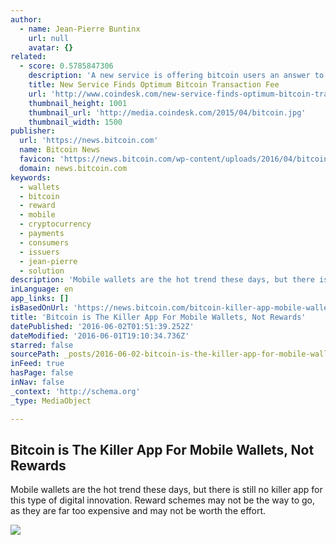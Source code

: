 ```yaml
---
author:
  - name: Jean-Pierre Buntinx
    url: null
    avatar: {}
related:
  - score: 0.5785847306
    description: 'A new service is offering bitcoin users an answer to the common question: what is the optimum transaction fee? Using network data from the past three hours, CoinTape lets users compare the current waiting times associated with various fee tiers, calculated in satoshis per byte. It claims to predict delays with 90% confidence.'
    title: New Service Finds Optimum Bitcoin Transaction Fee
    url: 'http://www.coindesk.com/new-service-finds-optimum-bitcoin-transaction-fee/'
    thumbnail_height: 1001
    thumbnail_url: 'http://media.coindesk.com/2015/04/bitcoin.jpg'
    thumbnail_width: 1500
publisher:
  url: 'https://news.bitcoin.com'
  name: Bitcoin News
  favicon: 'https://news.bitcoin.com/wp-content/uploads/2016/04/bitcoin_fav.png'
  domain: news.bitcoin.com
keywords:
  - wallets
  - bitcoin
  - reward
  - mobile
  - cryptocurrency
  - payments
  - consumers
  - issuers
  - jean-pierre
  - solution
description: 'Mobile wallets are the hot trend these days, but there is still no killer app for this type of digital innovation. Reward schemes may not be the way to go, as they are far too expensive and may not be worth the effort.'
inLanguage: en
app_links: []
isBasedOnUrl: 'https://news.bitcoin.com/bitcoin-killer-app-mobile-wallets/'
title: 'Bitcoin is The Killer App For Mobile Wallets, Not Rewards'
datePublished: '2016-06-02T01:51:39.252Z'
dateModified: '2016-06-01T19:10:34.736Z'
starred: false
sourcePath: _posts/2016-06-02-bitcoin-is-the-killer-app-for-mobile-wallets-not-rewards.md
inFeed: true
hasPage: false
inNav: false
_context: 'http://schema.org'
_type: MediaObject

---
```

<article style=""><h1>Bitcoin is The Killer App For Mobile Wallets, Not Rewards</h1><p>Mobile wallets are the hot trend these days, but there is still no killer app for this type of digital innovation. Reward schemes may not be the way to go, as they are far too expensive and may not be worth the effort.</p><img src="https://news.bitcoin.com/wp-content/uploads/2016/06/shutterstock_155651165.jpg" /></article>
